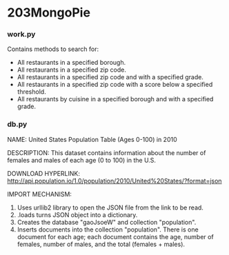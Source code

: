 # 203MongoPie

<h3>work.py</h3>
Contains methods to search for:
<ul>
  <li>All restaurants in a specified borough.</li>
  <li>All restaurants in a specified zip code.</li>
  <li>All restaurants in a specified zip code and with a specified grade.</li>
  <li>All restaurants in a specified zip code with a score below a specified threshold.</li>
  <li>All restaurants by cuisine in a specified borough and with a specified grade.</li>
</ul>
<h3>db.py</h3>
NAME: United States Population Table (Ages 0-100) in 2010

DESCRIPTION: This dataset contains information about the number of females and males of each age (0 to 100) in the U.S.

DOWNLOAD HYPERLINK: http://api.population.io/1.0/population/2010/United%20States/?format=json

IMPORT MECHANISM:
1. Uses urllib2 library to open the JSON file from the link to be read.
2. .loads turns JSON object into a dictionary.
3. Creates the database "gaoJsoeW" and collection "population".
4. Inserts documents into the collection "population".  There is one document for each age; each document contains the age, number of females, number of males, and the total (females + males).
